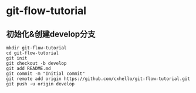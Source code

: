 # git-flow-tutorial

## 初始化&创建develop分支

```shell
mkdir git-flow-tutorial
cd git-flow-tutorial
git init
git checkout -b develop
git add README.md
git commit -m "Initial commit"
git remote add origin https://github.com/cxhello/git-flow-tutorial.git
git push -u origin develop
```